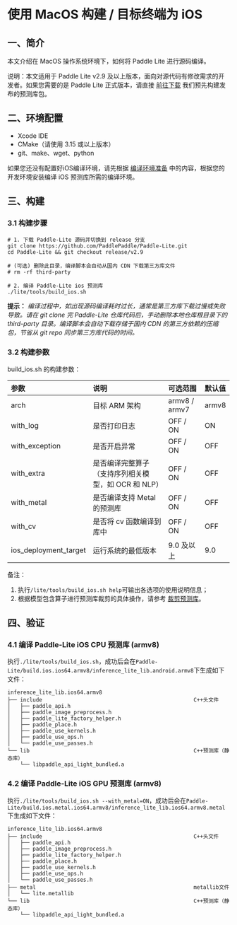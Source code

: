 
# 使用 MacOS 构建 / 目标终端为 iOS

## 一、简介

本文介绍在 MacOS 操作系统环境下，如何将 Paddle Lite 进行源码编译。

说明：本文适用于 Paddle Lite v2.9 及以上版本，面向对源代码有修改需求的开发者。如果您需要的是 Paddle Lite 正式版本，请直接 [前往下载](https://paddle-lite.readthedocs.io/zh/latest/quick_start/release_lib.html) 我们预先构建发布的预测库包。

## 二、环境配置

- Xcode IDE
- CMake（请使用 3.15 或以上版本）
- git、make、wget、python

如果您还没有配置好iOS编译环境，请先根据 [编译环境准备](compile_env.html#mac-os) 中的内容，根据您的开发环境安装编译 iOS 预测库所需的编译环境。

## 三、构建

### 3.1 构建步骤

```shell
# 1. 下载 Paddle-Lite 源码并切换到 release 分支
git clone https://github.com/PaddlePaddle/Paddle-Lite.git
cd Paddle-Lite && git checkout release/v2.9

# (可选) 删除此目录，编译脚本会自动从国内 CDN 下载第三方库文件
# rm -rf third-party

# 2. 编译 Paddle-Lite ios 预测库
./lite/tools/build_ios.sh
```

**提示：** *编译过程中，如出现源码编译耗时过长，通常是第三方库下载过慢或失败导致。请在 git clone 完 Paddle-Lite 仓库代码后，手动删除本地仓库根目录下的 third-party 目录。编译脚本会自动下载存储于国内 CDN 的第三方依赖的压缩包，节省从 git repo 同步第三方库代码的时间。*

### 3.2 构建参数

build_ios.sh 的构建参数：

| 参数 | 说明 | 可选范围 | 默认值 |
| :-- | :-- | :-- | :-- |
| arch           |  目标 ARM 架构   |  armv8 / armv7   |  armv8   |
| with_log       |  是否打印日志  |  OFF / ON |  ON   |
| with_exception |  是否开启异常  |  OFF / ON  |  OFF   |
| with_extra     |  是否编译完整算子（支持序列相关模型，如 OCR 和 NLP）  |  OFF / ON  | OFF   |
| with_metal     |  是否编译支持 Metal 的预测库  | OFF / ON  |  OFF  |
| with_cv        |  是否将 cv 函数编译到库中  |  OFF / ON  |  OFF   |
| ios_deployment_target  | 运行系统的最低版本 | 9.0 及以上 | 9.0 |

备注：
1. 执行`/lite/tools/build_ios.sh help`可输出各选项的使用说明信息；
2. 根据模型包含算子进行预测库裁剪的具体操作，请参考 [裁剪预测库](https://paddle-lite.readthedocs.io/zh/latest/source_compile/library_tailoring.html)。

## 四、验证

### 4.1 编译 Paddle-Lite iOS CPU 预测库 (armv8)
执行`./lite/tools/build_ios.sh`，成功后会在`Paddle-Lite/build.ios.ios64.armv8/inference_lite_lib.android.armv8`下生成如下文件：

```shell
inference_lite_lib.ios64.armv8
├── include                                                C++头文件
│   ├── paddle_api.h
│   ├── paddle_image_preprocess.h
│   ├── paddle_lite_factory_helper.h
│   ├── paddle_place.h
│   ├── paddle_use_kernels.h
│   ├── paddle_use_ops.h
│   └── paddle_use_passes.h
└── lib                                                    C++预测库（静态库）
    └── libpaddle_api_light_bundled.a
```
### 4.2 编译 Paddle-Lite iOS GPU 预测库 (armv8)

执行`./lite/tools/build_ios.sh --with_metal=ON`，成功后会在`Paddle-Lite/build.ios.metal.ios64.armv8/inference_lite_lib.ios64.armv8.metal`下生成如下文件：

```shell
inference_lite_lib.ios64.armv8
├── include                                                C++头文件
│   ├── paddle_api.h
│   ├── paddle_image_preprocess.h
│   ├── paddle_lite_factory_helper.h
│   ├── paddle_place.h
│   ├── paddle_use_kernels.h
│   ├── paddle_use_ops.h
│   └── paddle_use_passes.h
├── metal                                                  metallib文件
│   └── lite.metallib
└── lib                                                    C++预测库（静态库）
    └── libpaddle_api_light_bundled.a
```
